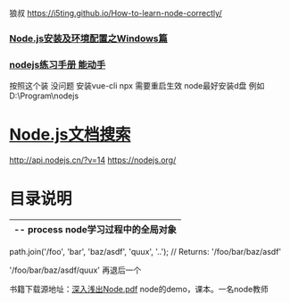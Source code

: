 狼叔
https://i5ting.github.io/How-to-learn-node-correctly/
### [Node.js安装及环境配置之Windows篇](https://www.cnblogs.com/liuqiyun/p/8133904.html)

### [nodejs练习手册 能动手](https://www.w3schools.com/nodejs/default.asp)

按照这个装  没问题
安装vue-cli  npx 需要重启生效
node最好安装d盘   例如  D:\Program\nodejs


# [Node.js文档搜索](http://api.nodejs.cn/)

http://api.nodejs.cn/?v=14
https://nodejs.org/
# 目录说明
|-- process node学习过程中的全局对象
  |--


  path.join('/foo', 'bar', 'baz/asdf', 'quux', '..');
// Returns: '/foo/bar/baz/asdf'

'/foo/bar/baz/asdf/quux' 再退后一个

书籍下载源地址：[深入浅出Node.pdf](https://www.infoq.cn/minibook/nodejs)
node的demo，课本。一名node教师
